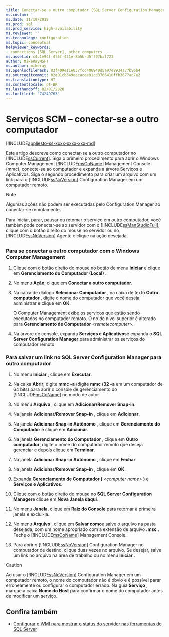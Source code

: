 ```yaml
---
title: Conectar-se a outro computador (SQL Server Configuration Manager) | Microsoft Docs
ms.custom: ''
ms.date: 11/19/2019
ms.prod: sql
ms.prod_service: high-availability
ms.reviewer: ''
ms.technology: configuration
ms.topic: conceptual
helpviewer_keywords:
- connections [SQL Server], other computers
ms.assetid: c4c1e94f-4f5f-431e-8b5b-d5ff97baf723
author: MikeRayMSFT
ms.author: mikeray
ms.openlocfilehash: 03f409e11e037fcc406940d5a97e9934a77b96b4
ms.sourcegitcommit: b2e81cb349eecacee91cd3766410ffb3677ad7e2
ms.translationtype: HT
ms.contentlocale: pt-BR
ms.lasthandoff: 02/01/2020
ms.locfileid: "74249763"
---
```

# <a name="scm-services---connect-to-another-computer"></a>Serviços SCM – conectar-se a outro computador

[!INCLUDE[appliesto-ss-xxxx-xxxx-xxx-md](../../includes/appliesto-ss-xxxx-xxxx-xxx-md.md)]

Este artigo descreve como conectar-se a outro computador no [!INCLUDE[ssCurrent](../../includes/sscurrent-md.md)]. Siga o primeiro procedimento para abrir o Windows Computer Management [!INCLUDE[msCoName](../../includes/msconame-md.md)] Management Console (mmc), conecte-se ao computador e expanda a árvore Serviços e Aplicativos. Siga o segundo procedimento para criar um arquivo com um link para o [!INCLUDE[ssNoVersion](../../includes/ssnoversion-md.md)] Configuration Manager em um computador remoto.

> [!NOTE]
> Algumas ações não podem ser executadas pelo Configuration Manager ao conectar-se remotamente.

Para iniciar, parar, pausar ou retomar o serviço em outro computador, você também pode conectar-se ao servidor com o [!INCLUDE[ssManStudioFull](../../includes/ssmanstudiofull-md.md)], clique com o botão direito do mouse no servidor ou no [!INCLUDE[ssNoVersion](../../includes/ssnoversion-md.md)] Agente e clique na ação desejada.

## <a name="SSMSProcedure"></a>

### <a name="to-connect-to-another-computer-with-windows-computer-management"></a>Para se conectar a outro computador com o Windows Computer Management

1. Clique com o botão direito do mouse no botão de menu **Iniciar** e clique em **Gerenciamento do Computador (Local)** .
2. No menu **Ação**, clique em **Conectar a outro computador**.
3. Na caixa de diálogo **Selecionar Computador** , na caixa de texto **Outro computador** , digite o nome do computador que você deseja administrar e clique em **OK**.

   O Computer Management exibe os serviços que estão sendo executados no computador remoto. O nó de nível superior é alterado para **Gerenciamento de Computador** \<*remotecomputer*>.

4. Na árvore de console, expanda **Serviços e Aplicativos**e expanda o **SQL Server Configuration Manager** para administrar os serviços do computador remoto.

### <a name="to-save-a-link-to-sql-server-configuration-manager-for-another-computer"></a>Para salvar um link no SQL Server Configuration Manager para outro computador

1. No menu **Iniciar** , clique em **Executar**.

2. Na caixa **Abrir**, digite **mmc -a** (digite **mmc /32 -a** em um computador de 64 bits) para abrir o console de gerenciamento do [!INCLUDE[msCoName](../../includes/msconame-md.md)] no modo de autor.
3. No menu **Arquivo** , clique em **Adicionar/Remover Snap-in**.
4. Na janela **Adicionar/Remover Snap-in** , clique em **Adicionar**.
5. Na janela **Adicionar Snap-in Autônomo** , clique em **Gerenciamento do Computador** e clique em **Adicionar**.
6. Na janela **Gerenciamento do Computador** , clique em **Outro computador**, digite o nome do computador remoto que deseja gerenciar e depois clique em **Terminar**.
7. Na janela **Adicionar Snap-in Autônomo** , clique em **Fechar**.
8. Na janela **Adicionar/Remover Snap-in** , clique em **OK**.
9. Expanda **Gerenciamento de Computador (** _\<computer name>_ **)** e **Serviços e Aplicativos**.
10. Clique com o botão direito do mouse no **SQL Server Configuration Manager**e clique em **Nova Janela daqui**.
11. No menu **Janela**, clique em **Raiz do Console** para retornar à primeira janela e exclui-la.
12. No menu **Arquivo** , clique em **Salvar como**e salve o arquivo na pasta desejada, com um nome apropriado com a extensão de arquivo **.msc** . Feche o [!INCLUDE[msCoName](../../includes/msconame-md.md)] Management Console.
13. Para abrir o [!INCLUDE[ssNoVersion](../../includes/ssnoversion-md.md)] Configuration Manager no computador de destino, clique duas vezes no arquivo. Se desejar, salve um link no arquivo na área de trabalho ou no menu **Iniciar** .

> [!CAUTION]
> Ao usar o [!INCLUDE[ssNoVersion](../../includes/ssnoversion-md.md)] Configuration Manager em um computador remoto, o nome do computador não é óbvio e é possível parar erroneamente ou configurar o computador errado. Na guia **Serviço** , marque a caixa **Nome do Host** para confirmar o nome do computador antes de modificar um serviço.

## <a name="see-also"></a>Confira também

- [Configurar o WMI para mostrar o status do servidor nas ferramentas do SQL Server](../../ssms/configure-wmi-to-show-server-status-in-sql-server-tools.md)
